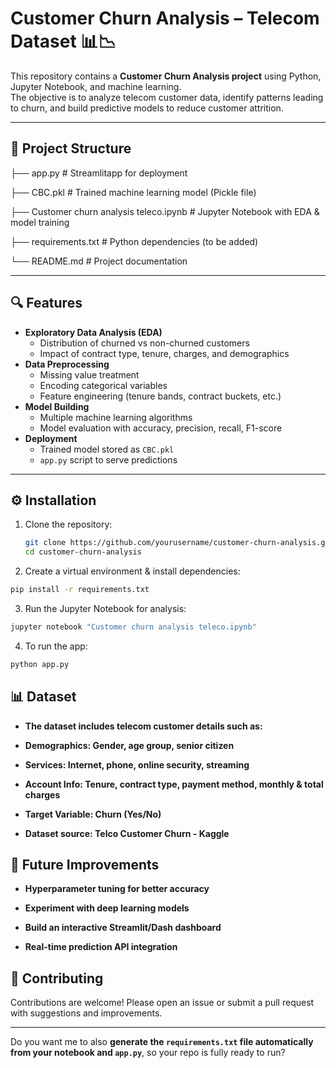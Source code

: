 # Customer Churn Analysis – Telecom Dataset 📊📉

This repository contains a **Customer Churn Analysis project** using Python, Jupyter Notebook, and machine learning.  
The objective is to analyze telecom customer data, identify patterns leading to churn, and build predictive models to reduce customer attrition.

---

## 📂 Project Structure

├── app.py # Streamlitapp for deployment

├── CBC.pkl # Trained machine learning model (Pickle file)

├── Customer churn analysis teleco.ipynb # Jupyter Notebook with EDA & model training

├── requirements.txt # Python dependencies (to be added)

└── README.md # Project documentation


---

## 🔍 Features

- **Exploratory Data Analysis (EDA)**
  - Distribution of churned vs non-churned customers
  - Impact of contract type, tenure, charges, and demographics
- **Data Preprocessing**
  - Missing value treatment
  - Encoding categorical variables
  - Feature engineering (tenure bands, contract buckets, etc.)
- **Model Building**
  - Multiple machine learning algorithms
  - Model evaluation with accuracy, precision, recall, F1-score
- **Deployment**
  - Trained model stored as `CBC.pkl`
  - `app.py` script to serve predictions

---

## ⚙️ Installation

1. Clone the repository:
   ```bash
   git clone https://github.com/yourusername/customer-churn-analysis.git
   cd customer-churn-analysis
2. Create a virtual environment & install dependencies:

 ```bash
pip install -r requirements.txt

```
3. Run the Jupyter Notebook for analysis:
  
 ```bash
jupyter notebook "Customer churn analysis teleco.ipynb"
```

4. To run the app:
 ```bash
python app.py
```

## 📊 Dataset

- **The dataset includes telecom customer details such as:**

- **Demographics: Gender, age group, senior citizen**

- **Services: Internet, phone, online security, streaming**

- **Account Info: Tenure, contract type, payment method, monthly & total charges**

- **Target Variable: Churn (Yes/No)**

- **Dataset source: Telco Customer Churn - Kaggle**



## 🚀 Future Improvements

- **Hyperparameter tuning for better accuracy**

- **Experiment with deep learning models**

- **Build an interactive Streamlit/Dash dashboard**

- **Real-time prediction API integration**



## 🤝 Contributing

Contributions are welcome!
Please open an issue or submit a pull request with suggestions and improvements.




---

Do you want me to also **generate the `requirements.txt` file automatically from your notebook and `app.py`**, so your repo is fully ready to run?
